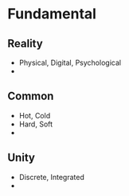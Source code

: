 # Fundamental

## Reality

* Physical, Digital, Psychological
* 

## Common

* Hot, Cold
* Hard, Soft
* 

## Unity

* Discrete, Integrated
* 
